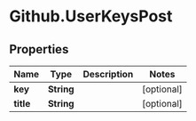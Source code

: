 # Github.UserKeysPost

## Properties

Name | Type | Description | Notes
------------ | ------------- | ------------- | -------------
**key** | **String** |  | [optional] 
**title** | **String** |  | [optional] 


